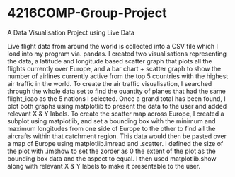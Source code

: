 # 4216COMP-Group-Project
A Data Visualisation Project using Live Data 

Live flight data from around the world is collected into a CSV file which I load into my program via. pandas. 
I created two visualisations representing the data, a latitude and longitude based scatter graph that plots 
all the flights currently over Europe, and a bar chart + scatter graph to show the number of airlines currently
active from the top 5 countries with the highest air traffic in the world. To create the air traffic visualisation,
I searched through the whole data set to find the quantity of planes that had the same flight_icao as the 5 nations
I selected. Once a grand total has been found, I plot both graphs using matplotlib to present the data to the 
user and added relevant X & Y labels. To create the scatter map across Europe, I created a subplot using matplotlib,
and set a bounding box with the minimum and maximum longitudes from one side of Europe to the other to find all the
aircrafts within that catchment region. This data would then be pasted over a map of Europe using matplotlib.imread
and .scatter. I defined the size of the plot with .imshow to set the zorder as 0 the extent of the plot as the
bounding box data and the aspect to equal. I then used matplotlib.show along with relevant X & Y labels to make it
presentable to the user.

